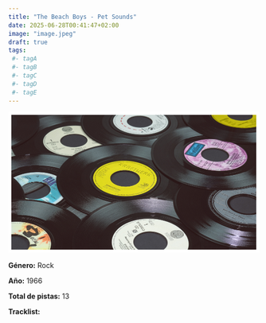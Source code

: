 ```yaml
---
title: "The Beach Boys - Pet Sounds"
date: 2025-06-28T00:41:47+02:00
image: "image.jpeg"
draft: true
tags:
 #- tagA
 #- tagB
 #- tagC
 #- tagD
 #- tagE
---
```

![cover](image.jpeg (The Beach Boys - Pet Sounds))
 
 
<!-- [![bandcamp](../links/svg/bandcamp.png (bandcamp))](bandcamp_not_in_db) -->
<!-- [![discogs](../links/svg/discogs.png (discogs))](discogs_not_in_db) -->
<!-- [![lastfm](../links/svg/lastfm.png (lastfm))](lastfm_not_in_db) -->
<!-- [![musicbrainz](../links/svg/musicbrainz.png (musicbrainz))](musicbrainz_not_in_db) -->
<!-- [![spotify](../links/svg/spotify.png (spotify))](spotify_not_in_db) -->
<!-- [![wikipedia](../links/svg/wikipedia.png (wikipedia))](wikipedia_not_in_db) -->
<!-- [![youtube](../links/svg/youtube.png (youtube))](youtube_not_in_db) -->
 

**Género:** Rock

**Año:** 1966

**Total de pistas:** 13


**Tracklist:**

